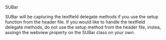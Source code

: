 SUBar

SUBar will be capturing the textfield delegate methods if you use the setup function from the header file.
If you would like to handle the textfield delegate methods, do not use the setup method from the header file,
instea, assingn the webview property on the SUBar class on your own.